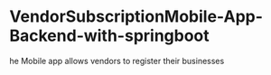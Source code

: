 # VendorSubscriptionMobile-App-Backend-with-springboot
he Mobile app allows vendors to register their businesses
